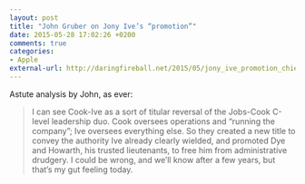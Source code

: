 ```yaml
---
layout: post
title: "John Gruber on Jony Ive’s “promotion”"
date: 2015-05-28 17:02:26 +0200
comments: true
categories: 
- Apple
external-url: http://daringfireball.net/2015/05/jony_ive_promotion_chief_design_officer
---
```


Astute analysis by John, as ever:

> I can see Cook-Ive as a sort of titular reversal of the Jobs-Cook C-level leadership duo. Cook oversees operations and “running the company”; Ive oversees everything else. So they created a new title to convey the authority Ive already clearly wielded, and promoted Dye and Howarth, his trusted lieutenants, to free him from administrative drudgery. I could be wrong, and we’ll know after a few years, but that’s my gut feeling today.